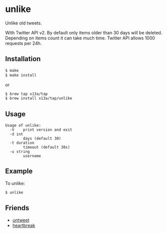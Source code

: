 # unlike

Unlike old tweets.

With Twitter API v2. By default only items older than 30 days will be deleted. 
Depending on items count it can take much time. Twitter API allows 1000 requests per 24h.

## Installation
```sh
$ make
$ make install
```
or
```sh
$ brew tap x13a/tap
$ brew install x13a/tap/unlike
```

## Usage
```text
Usage of unlike:
  -V	print version and exit
  -d int
    	days (default 30)
  -t duration
    	timeout (default 30s)
  -u string
    	username
```

## Example

To unlike:
```sh
$ unlike
```

## Friends
- [untweet](https://github.com/imwally/untweet)
- [heartbreak](https://github.com/victoriadrake/heartbreak)
